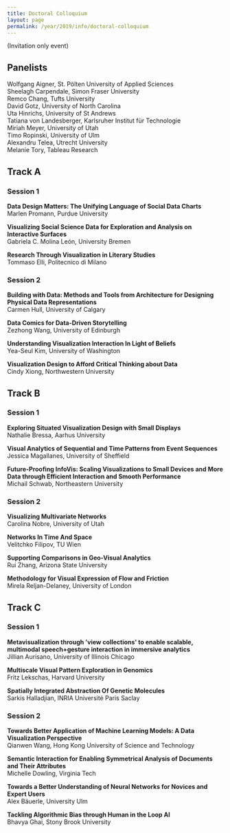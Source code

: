 ```yaml
---
title: Doctoral Colloquium
layout: page
permalink: /year/2019/info/doctoral-colloquium
---
```


(Invitation only event)

## Panelists
Wolfgang Aigner, St. Pölten University of Applied Sciences    
Sheelagh Carpendale, Simon Fraser University    
Remco Chang, Tufts University    
David Gotz, University of North Carolina    
Uta Hinrichs, University of St Andrews    
Tatiana von Landesberger, Karlsruher Institut für Technologie    
Miriah Meyer, University of Utah    
Timo Ropinski, University of Ulm    
Alexandru Telea, Utrecht University    
Melanie Tory, Tableau Research


## Track A
### Session 1
**Data Design Matters: The Unifying Language of Social Data Charts**    
Marlen Promann, Purdue University

**Visualizing Social Science Data for Exploration and Analysis on Interactive Surfaces**    
Gabriela C. Molina León, University Bremen

**Research Through Visualization in Literary Studies**    
Tommaso Elli, Politecnico di Milano

### Session 2

**Building with Data: Methods and Tools from Architecture for Designing Physical Data Representations**    
Carmen Hull, University of Calgary

**Data Comics for Data-Driven Storytelling**    
Zezhong Wang, University of Edinburgh

**Understanding Visualization Interaction In Light of Beliefs**    
Yea-Seul Kim, University of Washington

**Visualization Design to Afford Critical Thinking about Data**    
Cindy Xiong, Northwestern University


## Track B
### Session 1

**Exploring Situated Visualization Design with Small Displays**    
Nathalie Bressa, Aarhus University

**Visual Analytics of Sequential and Time Patterns from Event Sequences**    
Jessica Magallanes, University of Sheffield

**Future-Proofing InfoVis: Scaling Visualizations to Small Devices and More Data through Efficient Interaction and Smooth Performance**    
Michail Schwab, Northeastern University

### Session 2

**Visualizing Multivariate Networks**    
Carolina Nobre, University of Utah

**Networks In Time And Space**    
Velitchko Filipov, TU Wien

**Supporting Comparisons in Geo-Visual Analytics**    
Rui Zhang, Arizona State University

**Methodology for Visual Expression of Flow and Friction**    
Mirela Reljan-Delaney, University of London


## Track C
### Session 1

**Metavisualization through 'view collections' to enable scalable, multimodal speech+gesture interaction in immersive analytics**    
Jillian Aurisano, University of Illinois Chicago

**Multiscale Visual Pattern Exploration in Genomics**    
Fritz Lekschas, Harvard University

**Spatially Integrated Abstraction Of Genetic Molecules**    
Sarkis Halladjian, INRIA Université Paris Saclay

### Session 2

**Towards Better Application of Machine Learning Models: A Data Visualization Perspective**    
Qianwen Wang, Hong Kong University of Science and Technology

**Semantic Interaction for Enabling Symmetrical Analysis of Documents and Their Attributes**    
Michelle Dowling, Virginia Tech

**Towards a Better Understanding of Neural Networks for Novices and Expert Users**    
Alex Bäuerle, University Ulm

**Tackling Algorithmic Bias through Human in the Loop AI**    
Bhavya Ghai, Stony Brook University
